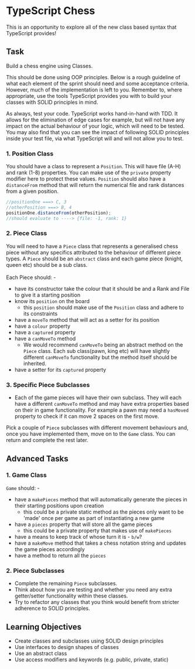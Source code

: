# TypeScript Chess

This is an opportunity to explore all of the new class based syntax that TypeScript provides!

## Task

Build a chess engine using Classes.

This should be done using OOP principles. Below is a rough guideline of what each element of the sprint should need and some acceptance criteria. However, much of the implementation is left to you. Remember to, where appropriate, use the tools TypeScript provides you with to build your classes with SOLID principles in mind.

As always, test your code. TypeScript works hand-in-hand with TDD. It allows for the elimination of edge cases for example, but will not have any impact on the actual behaviour of your logic, which will need to be tested. You may also find that you can see the impact of following SOLID principles inside your test file, via what TypeScript will and will not allow you to test.

### **1. Position Class**

You should have a class to represent a `Position`. This will have file (A-H) and rank (1-8) properties. You can make use of the `private` property modifier here to protect these values. `Position` should also have a `distanceFrom` method that will return the numerical file and rank distances from a given position.

```js
//positionOne ===> C, 3
//otherPosition ===> B, 4
positionOne.distanceFrom(otherPosition);
//should evaluate to ----> {file: -1, rank: 1}
```

### **2. Piece Class**

You will need to have a `Piece` class that represents a generalised chess piece without any specifics attributed to the behaviour of different piece types. A `Piece` should be an `abstract` class and each game piece (knight, queen etc) should be a sub class.
</br></br>
Each Piece should: -

- have its constructor take the colour that it should be and a Rank and File to give it a starting position
- know its `position` on the board
  - this `position` should make use of the `Position` class and adhere to its constraints
- have a `moveTo` method that will act as a setter for its position
- have a `colour` property
- have a `captured` property
- have a `canMoveTo` method
  - We would recommend `canMoveTo` being an abstract method on the `Piece` class. Each sub class(pawn, king etc) will have slightly different `canMoveTo` functionality but the method itself should be inherited.
- have a setter for its `captured` property

### **3. Specific Piece Subclasses**

- Each of the game pieces will have their own subclass. They will each have a different `canMoveTo` method and may have extra properties based on their in game functionality. For example a pawn may need a `hasMoved` property to check if it can move 2 spaces on the first move.

Pick a couple of `Piece` subclasses with different movement behaviours and, once you have implemented them, move on to the `Game` class. You can return and complete the rest later.

## Advanced Tasks

### **1. Game Class**

`Game` should: -

- have a `makePieces` method that will automatically generate the pieces in their starting positions upon creation
  - this could be a private static method as the pieces only want to be 'made' once per game as part of instantiating a new game
- have a `pieces` property that will store all the game pieces
  - this could be a private property that makes use of `makePieces`
- have a means to keep track of whose turn it is - `b/w`?
- have a `makeMove` method that takes a chess notation string and updates the game pieces accordingly
- have a method to return all the `pieces`

### **2. Piece Subclasses**

- Complete the remaining `Piece` subclasses.
- Think about how you are testing and whether you need any extra getter/setter functionality within these classes.
- Try to refactor any classes that you think would benefit from stricter adherence to SOLID principles.

## Learning Objectives

- Create classes and subclasses using SOLID design principles
- Use interfaces to design shapes of classes
- Use an abstract class
- Use access modifiers and keywords (e.g. public, private, static)
